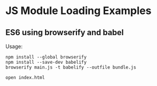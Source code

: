 # JS Module Loading Examples

## ES6 using browserify and babel

Usage:

    npm install --global browserify
    npm install --save-dev babelify
    browserify main.js -t babelify --outfile bundle.js
    
    open index.html
